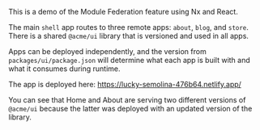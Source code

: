 This is a demo of the Module Federation feature using Nx and React.

The main `shell` app routes to three remote apps: `about`, `blog`, and `store`. There is a shared `@acme/ui` library that is versioned and used in all apps.

Apps can be deployed independently, and the version from `packages/ui/package.json` will determine what each app is built with and what it consumes during runtime.

The app is deployed here: https://lucky-semolina-476b64.netlify.app/

You can see that Home and About are serving two different versions of `@acme/ui` because the latter was deployed with an updated version of the library.

